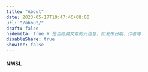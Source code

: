 ```yaml
---
title: "About"
date: 2023-05-17T10:47:46+08:00
url: "/about/"
draft: false
hidemeta: true # 是否隐藏文章的元信息，如发布日期、作者等
disableShare: true
ShowToc: false
---
```

#### NMSL
